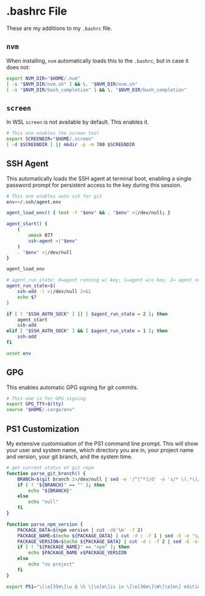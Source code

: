 # .bashrc File

These are my additions to my `.bashrc` file.

## `nvm`

When installing, `nvm` automatically loads this to the `.bashrc`, but in case it does not:

```bash
export NVM_DIR="$HOME/.nvm"
[ -s "$NVM_DIR/nvm.sh" ] && \. "$NVM_DIR/nvm.sh"
[ -s "$NVM_DIR/bash_completion" ] && \. "$NVM_DIR/bash_completion"
```

## `screen`

In WSL `screen` is not available by default. This enables it.

```bash
# This one enables the screen tool
export SCREENDIR="$HOME/.screen"
[ -d $SCREENDIR ] || mkdir -p -m 700 $SCREENDIR
```

## SSH Agent

This automatically loads the SSH agent at terminal boot, enabling a single password prompt for persistent access to the key during this session.

```bash
# This one enables auto ssh for git
env=~/.ssh/agent.env

agent_load_env() { test -f "$env" && . "$env" >|/dev/null; }

agent_start() {
    (
        umask 077
        ssh-agent >|"$env"
    )
    . "$env" >|/dev/null
}

agent_load_env

# agent_run_state: 0=agent running w/ key; 1=agent w/o key; 2= agent not running
agent_run_state=$(
    ssh-add -l >|/dev/null 2>&1
    echo $?
)

if [ ! "$SSH_AUTH_SOCK" ] || [ $agent_run_state = 2 ]; then
    agent_start
    ssh-add
elif [ "$SSH_AUTH_SOCK" ] && [ $agent_run_state = 1 ]; then
    ssh-add
fi

unset env
```

## GPG

This enables automatic GPG signing for git commits.

```bash
# This one is for GPG signing
export GPG_TTY=$(tty)
source "$HOME/.cargo/env"
```

## PS1 Customization

My extensive customisation of the PS1 command line prompt. This will show your user and system name, which directory you are in, your project name and version, your git branch, and the system time.

```bash
# get current status of git repo
function parse_git_branch() {
    BRANCH=$(git branch 2>/dev/null | sed -e '/^[^*]/d' -e 's/* \(.*\)/\1/')
    if [ ! "${BRANCH}" == "" ]; then
        echo "${BRANCH}"
    else
        echo "null"
    fi
}

function parse_npm_version {
    PACKAGE_DATA=$(npm version | cut -d$'\n' -f 2)
    PACKAGE_NAME=$(echo ${PACKAGE_DATA} | cut -d : -f 1 | sed -E -e "s/('|,)//g")
    PACKAGE_VERSION=$(echo ${PACKAGE_DATA} | cut -d : -f 2 | sed -E -e "s/(\s|'|,)//g") 
    if [ ! "${PACKAGE_NAME}" == "npm" ]; then
        echo $PACKAGE_NAME v$PACKAGE_VERSION
    else
        echo "no project"
    fi
}

export PS1="\[\e[35m\]\u @ \h \[\e[m\]is in \[\e[36m\]\W\[\e[m\] editing \[\e[33m\]\`parse_npm_version\`\[\e[m\] on branch \[\e[32m\]\`parse_git_branch\`\[\e[m\] at \[\e[34m\]\t\[\e[m\]\n\[\033[0;32m\]└─\[\033[0m\033[0;32m\] \$\[\033[0m\033[0;32m\] ▶\[\033[0m\] "
```
